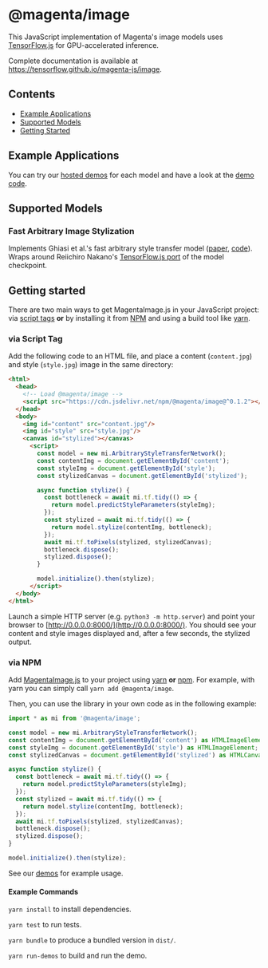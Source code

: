 # @magenta/image

This JavaScript implementation of Magenta's image models uses [TensorFlow.js](https://js.tensorflow.org) for GPU-accelerated inference.

Complete documentation is available at https://tensorflow.github.io/magenta-js/image.

## Contents

- [Example Applications](#example-applications)
- [Supported Models](#supported-models)
- [Getting Started](#getting-started)

## Example Applications

You can try our [hosted demos](https://tensorflow.github.io/magenta-js/image/demos) for each model and have a look at the [demo code](./demos).

## Supported Models

### Fast Arbitrary Image Stylization

Implements Ghiasi et al.'s fast arbitrary style transfer model ([paper](https://arxiv.org/abs/1705.06830), [code](https://github.com/tensorflow/magenta/tree/master/magenta/models/arbitrary_image_stylization)). Wraps around Reiichiro Nakano's [TensorFlow.js port](https://github.com/reiinakano/arbitrary-image-stylization-tfjs) of the model checkpoint.

## Getting started

There are two main ways to get MagentaImage.js in your JavaScript project:
via [script tags](https://developer.mozilla.org/en-US/docs/Learn/HTML/Howto/Use_JavaScript_within_a_webpage) **or** by installing it from [NPM](https://www.npmjs.com/)
and using a build tool like [yarn](https://yarnpkg.com/en/).

### via Script Tag

Add the following code to an HTML file, and place a content (`content.jpg`) and style (`style.jpg`) image in the same directory:

```html
<html>
  <head>
    <!-- Load @magenta/image -->
    <script src="https://cdn.jsdelivr.net/npm/@magenta/image@^0.1.2"></script>
  </head>
  <body>
    <img id="content" src="content.jpg"/>
    <img id="style" src="style.jpg"/>
    <canvas id="stylized"></canvas>
      <script>
        const model = new mi.ArbitraryStyleTransferNetwork();
        const contentImg = document.getElementById('content');
        const styleImg = document.getElementById('style');
        const stylizedCanvas = document.getElementById('stylized');

        async function stylize() {
          const bottleneck = await mi.tf.tidy(() => {
            return model.predictStyleParameters(styleImg);
          });
          const stylized = await mi.tf.tidy(() => {
            return model.stylize(contentImg, bottleneck);
          });
          await mi.tf.toPixels(stylized, stylizedCanvas);
          bottleneck.dispose();
          stylized.dispose();
        }

        model.initialize().then(stylize);
      </script>
  </body>
</html>
```

Launch a simple HTTP server (e.g. `python3 -m http.server`) and point your browser to [http://0.0.0.0:8000/](http://0.0.0.0:8000/). You should see your content and style images displayed and, after a few seconds, the stylized output.

### via NPM

Add [MagentaImage.js][mi-npm] to your project using [yarn](https://yarnpkg.com/en/) **or** [npm](https://docs.npmjs.com/cli/npm).
For example, with yarn you can simply call `yarn add @magenta/image`.

Then, you can use the library in your own code as in the following example:

```js
import * as mi from '@magenta/image';

const model = new mi.ArbitraryStyleTransferNetwork();
const contentImg = document.getElementById('content') as HTMLImageElement;
const styleImg = document.getElementById('style') as HTMLImageElement;
const stylizedCanvas = document.getElementById('stylized') as HTMLCanvasElement;

async function stylize() {
  const bottleneck = await mi.tf.tidy(() => {
    return model.predictStyleParameters(styleImg);
  });
  const stylized = await mi.tf.tidy(() => {
    return model.stylize(contentImg, bottleneck);
  });
  await mi.tf.toPixels(stylized, stylizedCanvas);
  bottleneck.dispose();
  stylized.dispose();
}

model.initialize().then(stylize);
```

See our [demos](./demos) for example usage.

#### Example Commands

`yarn install` to install dependencies.

`yarn test` to run tests.

`yarn bundle` to produce a bundled version in `dist/`.

`yarn run-demos` to build and run the demo.

<!-- links -->

[mi-npm]: https://www.npmjs.com/package/@magenta/image